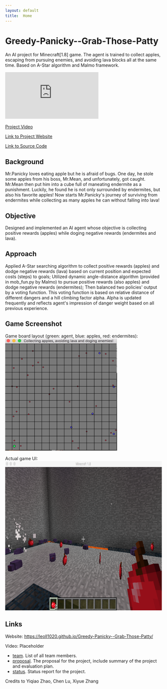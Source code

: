 ```yaml
---
layout: default
title:  Home
---
```


# Greedy-Panicky--Grab-Those-Patty
An AI project for Minecraft[1.8] game. The agent is trained to collect apples, escaping from pursuing enemies, and avoiding lava blocks all at the same time. Based on A-Star algorithm and Malmo framework.

<div id="video_frame">
  <iframe src="https://www.youtube.com/watch?v=h-qSJNtnlz0" frameborder="0" allowfullscreen></iframe>
</div>


[Project Video][video ref]

<a href="https://leoll1020.github.io/Greedy-Panicky--Grab-Those-Patty/">Link to Project Website</a>

<a href="https://github.com/Leoll1020/Greedy-Panicky--Grab-Those-Patty">Link to Source Code</a>

## Background
Mr.Panicky loves eating apple but he is afraid of bugs. One day, he stole some apples from his boss, Mr.Mean, and unfortunately, got caught. Mr.Mean then put him into a cube full of maneating endermite as a punishment. Luckily, he found he is not only surrounded by endermites, but also his favorite apples! Now starts Mr.Panicky's journey of surviving from endermites while collecting as many apples he can without falling into lava!

## Objective
Designed and implemented an AI agent whose objective is collecting positive rewards (apples) while doging negative rewards (endermites and lava).

## Approach
Applied A-Star searching algorithm to collect positive rewards (apples) and dodge negative rewards (lava) based on current position and expected costs (steps) to goals; Utilized dynamic angle-distance algorithm (provided in mob_fun.py by Malmo) to pursue positive rewards (also apples) and dodge negative rewards (endermites); Then balanced two policies' output by a voting function. This voting function is based on relative distance of different dangers and a hill climbing factor alpha. Alpha is updated frequently and reflects agent's impression of danger weight based on all previous experience.


## Game Screenshot
Game board layout (green: agent, blue: apples, red: endermites):
<br />
<img src="game_board.png" height="360" width="360" alt=""> <br />

Actual game UI:
<br />
<img src="game_layout.png" height="480" width="720" alt=""> <br />

## Links
Website: https://leoll1020.github.io/Greedy-Panicky--Grab-Those-Patty/

Video: Placeholder



- [team][team ref]. List of all team members.
- [proposal][proposal ref]. The proposal for the project, include summary of the project and evaluation plan.
- [status][status ref]. Status report for the project.



[quickref]: https://github.com/mundimark/quickrefs/blob/master/HTML.md
[proposal ref]: proposal.html
[team ref]: team.html
[status ref]: satus.html
[video ref]: https://www.youtube.com/watch?v=h-qSJNtnlz0

Credits to Yiqiao Zhao, Chen Lu, Xiyue Zhang
